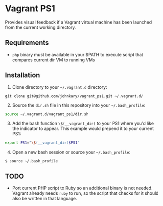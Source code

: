 # Vagrant PS1

Provides visual feedback if a Vagrant virtual machine has been launched from
the current working directory.

## Requirements

* `php` binary must be available in your $PATH to execute script that
  compares current dir VM to running VMs

## Installation

1. Clone directory to your `~/.vagrant.d` directory:
```
git clone git@github.com/johnkary/vagrant_ps1.git ~/.vagrant.d/
```

2. Source the `dir.sh` file in this repository into your `~/.bash_profile`:
```bash
source ~/.vagrant.d/vagrant_ps1/dir.sh
```

3. Add the bash function `\$(__vagrant_dir)` to your PS1 where you'd like the
    indicator to appear. This example would prepend it to your current PS1:
```bash
export PS1="\$(__vagrant_dir)$PS1"
```

4. Open a new bash session or source your `~/.bash_profile`:
```
$ source ~/.bash_profile
```

## TODO

* Port current PHP script to Ruby so an additional binary is not needed.
  Vagrant already needs `ruby` to run, so the script that checks for it
  should also be written in that language.
